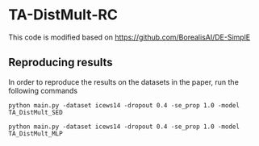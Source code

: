 # TA-DistMult-RC
This code is modified based on https://github.com/BorealisAI/DE-SimplE


## Reproducing results

In order to reproduce the results on the datasets in the paper, run the following commands
```
python main.py -dataset icews14 -dropout 0.4 -se_prop 1.0 -model TA_DistMult_SED

python main.py -dataset icews14 -dropout 0.4 -se_prop 1.0 -model TA_DistMult_MLP
```






